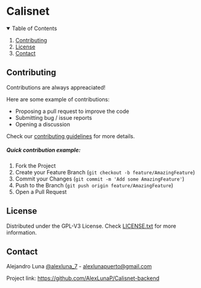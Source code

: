 # Calisnet

<!-- TABLE OF CONTENTS -->
<details open>
  <summary>Table of Contents</summary>
  <ol>
    <li><a href="#contributing">Contributing</a></li>
    <li><a href="#license">License</a></li>
    <li><a href="#contact">Contact</a></li>
  </ol>
</details>

<!-- CONTRIBUTING -->

## Contributing

Contributions are always appreaciated!

Here are some example of contributions:
- Proposing a pull request to improve the code
- Submitting bug / issue reports
- Opening a discussion

Check our [contributing guidelines](https://github.com/alvarohghg/GymQuest/blob/main/CONTRIBUTING.md) for more details.

##### Quick contribution example:

1. Fork the Project
2. Create your Feature Branch (`git checkout -b feature/AmazingFeature`)
3. Commit your Changes (`git commit -m 'Add some AmazingFeature'`)
4. Push to the Branch (`git push origin feature/AmazingFeature`)
5. Open a Pull Request

<!-- LICENSE -->

## License

Distributed under the GPL-V3 License. Check [LICENSE.txt](LICENSE) for more information.

<!-- CONTACT -->

## Contact

Alejandro Luna [@alexluna_7](https://x.com/alexluna_7) - [alexlunapuerto@gmail.com](mailto:alexlunapuerto@gmail.com)

Project link: https://github.com/AlexLunaP/Calisnet-backend
